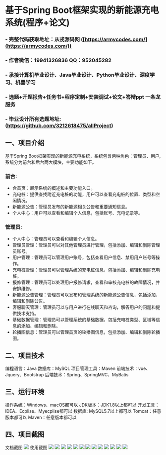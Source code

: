 基于Spring Boot框架实现的新能源充电系统(程序+论文)
=
### - 完整代码获取地址：从戎源码网 ([https://armycodes.com/](https://armycodes.com/))
### - 作者微信：19941326836  QQ：952045282 
### - 承接计算机毕业设计、Java毕业设计、Python毕业设计、深度学习、机器学习
### - 选题+开题报告+任务书+程序定制+安装调试+论文+答辩ppt 一条龙服务
### - 毕业设计所有选题地址:(https://github.com/3212618475/allProject)


一、项目介绍
---
基于Spring Boot框架实现的新能源充电系统，系统包含两种角色：管理员、用户,系统分为前台和后台两大模块，主要功能如下。
### 前台:
- 合首页：展示系统的概述和主要功能入口。
- 充电桩：提供查找附近充电桩的功能，用户可以查看充电桩的位置、类型和空闲情况。
- 新能源公告：管理员发布的新能源相关公告和重要通知信息。
- 个人中心：用户可以查看和编辑个人信息，包括账号、充电记录等。


### 管理员:
- 个人中心：管理员可以查看和编辑个人信息。
- 管理员管理：管理员可以对其他管理员进行管理，包括添加、编辑和删除管理员账号。
- 用户管理：管理员可以管理用户账号，包括查看用户信息、禁用用户账号等操作。
- 充电桩管理：管理员可以管理系统的充电桩信息，包括添加、编辑和删除充电桩。
- 报修管理：管理员可以处理用户报修请求，查看和审核充电桩的故障情况，并安排维修。
- 新能源公告管理：管理员可以发布和管理系统的新能源公告信息，包括添加、编辑和删除公告。
- 客服聊天管理：管理员可以与用户进行在线聊天和咨询，解答用户的问题和提供技术支持。
- 基础数据管理：管理员可以管理系统的基础数据，包括充电桩类型、区域等信息的添加、编辑和删除。
- 轮播图信息：管理员可以管理首页的轮播图信息，包括添加、编辑和删除轮播图。

二、项目技术
---
编程语言：Java
数据库：MySQL
项目管理工具：Maven
前端技术：vue、Jquery、Bootstrap
后端技术：Spring、SpringMVC、MyBatis

三、运行环境
---
操作系统：Windows、macOS都可以
JDK版本：JDK1.8以上都可以
开发工具：IDEA、Ecplise、Myecplise都可以
数据库: MySQL5.7以上都可以
Tomcat：任意版本都可以
Maven：任意版本都可以

四、项目截图
---
文档截图
![](limage/1.png)
使用截图
![](image/1.png)
![](image/2.png)
![](image/3.png)
![](image/4.png)
![](image/5.png)
![](image/6.png)
![](image/7.png)
![](image/8.png)
![](image/9.png)
![](image/10.png)
![](image/11.png)
![](image/12.png)
![](image/13.png)
